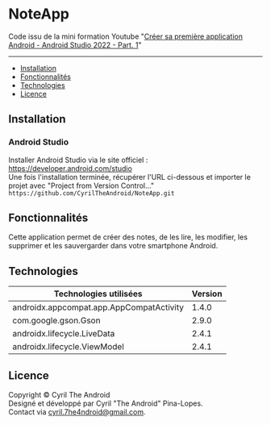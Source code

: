 # NoteApp

Code issu de la mini formation Youtube "[Créer sa première application Android - Android Studio 2022 - Part. 1](https://youtu.be/z-4AQpthtAE)"

---

- [Installation](#Installation)
- [Fonctionnalités](#Fonctionnalités)
- [Technologies](#Technologies)
- [Licence](#Licence)

## Installation
### Android Studio

Installer Android Studio via le site officiel : https://developer.android.com/studio  
Une fois l'installation terminée, récupérer l'URL ci-dessous et importer le projet avec "Project from Version Control..."\
`https://github.com/CyrilTheAndroid/NoteApp.git`

## Fonctionnalités

Cette application permet de créer des notes, de les lire, les modifier, les supprimer et les sauvergarder dans votre smartphone Android.

## Technologies

Technologies utilisées | Version
------------ | -------------
androidx.appcompat.app.AppCompatActivity | 1.4.0
com.google.gson.Gson | 2.9.0
androidx.lifecycle.LiveData | 2.4.1
androidx.lifecycle.ViewModel | 2.4.1

## Licence

Copyright © Cyril The Android\
Designé et développé par Cyril "The Android" Pina-Lopes.\
Contact via cyril.7he4ndroid@gmail.com.
